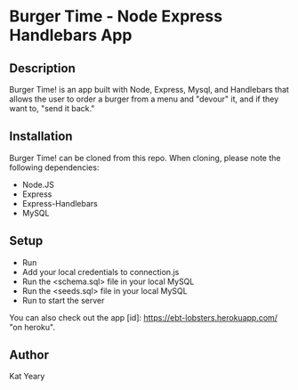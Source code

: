 # Burger Time - Node Express Handlebars App

## Description

Burger Time! is an app built with Node, Express, Mysql, and Handlebars that allows the user to order a burger from a menu and "devour" it, and if they want to, "send it back."

## Installation

Burger Time! can be cloned from this repo. When cloning, please note the following dependencies:

+ Node.JS
+ Express
+ Express-Handlebars
+ MySQL

## Setup

+ Run <npm install>
+ Add your local credentials to connection.js
+ Run the <schema.sql> file in your local MySQL
+ Run the <seeds.sql> file in your local MySQL
+ Run <node server.js> to start the server

You can also check out the app [id]: <https://ebt-lobsters.herokuapp.com/> "on heroku".

## Author

Kat Yeary